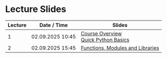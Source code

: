 # Lecture Slides

| Lecture | Date / Time | Slides |
| --- | --- | --- |
|1|02.09.2025 10:45| <a href="slides/course_overview.html">Course Overview</a> <br> <a href="slides/quick_python_basics.html">Quick Python Basics</a>  |
|2|02.09.2025 15:45| <a href="slides/functions_modules_libraries.html">Functions, Modules and Libraries</a>  |